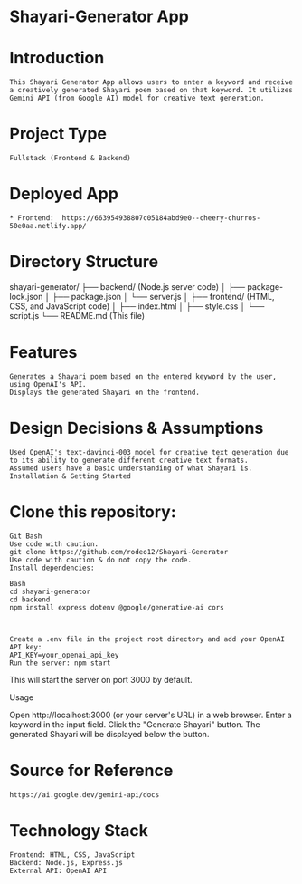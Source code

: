 # Shayari-Generator App


# Introduction
    This Shayari Generator App allows users to enter a keyword and receive a creatively generated Shayari poem based on that keyword. It utilizes Gemini API (from Google AI) model for creative text generation.

# Project Type

    Fullstack (Frontend & Backend)

# Deployed App

    * Frontend:  https://663954938807c05184abd9e0--cheery-churros-50e0aa.netlify.app/
    

# Directory Structure

shayari-generator/
    ├── backend/  (Node.js server code)
    │   ├── package-lock.json
    │   ├── package.json
    │   └── server.js
    │
    ├── frontend/  (HTML, CSS, and JavaScript code)
    │   ├── index.html
    │   ├── style.css
    │   └── script.js
    └── README.md  (This file)

# Features

    Generates a Shayari poem based on the entered keyword by the user, using OpenAI's API.
    Displays the generated Shayari on the frontend.
    
# Design Decisions & Assumptions

    Used OpenAI's text-davinci-003 model for creative text generation due to its ability to generate different creative text formats.
    Assumed users have a basic understanding of what Shayari is.
    Installation & Getting Started

# Clone this repository:

    Git Bash
    Use code with caution.
    git clone https://github.com/rodeo12/Shayari-Generator
    Use code with caution & do not copy the code.
    Install dependencies:

    Bash
    cd shayari-generator
    cd backend
    npm install express dotenv @google/generative-ai cors



    Create a .env file in the project root directory and add your OpenAI API key:
    API_KEY=your_openai_api_key
    Run the server: npm start

This will start the server on port 3000 by default.

Usage

Open http://localhost:3000 (or your server's URL) in a web browser.
Enter a keyword in the input field.
Click the "Generate Shayari" button.
The generated Shayari will be displayed below the button.

# Source for Reference
    https://ai.google.dev/gemini-api/docs

# Technology Stack

    Frontend: HTML, CSS, JavaScript
    Backend: Node.js, Express.js
    External API: OpenAI API